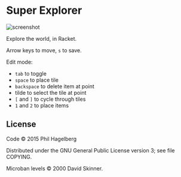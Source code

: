 # Super Explorer

<img src="http://p.hagelb.org/super-explorer.png" alt="screenshot" />

Explore the world, in Racket.

Arrow keys to move, `s` to save.

Edit mode:
* `tab` to toggle
* `space` to place tile
* `backspace` to delete item at point
* tilde to select the tile at point
* `[` and `]` to cycle through tiles
* `1` and `2` to place items

## License

Code © 2015 Phil Hagelberg

Distributed under the GNU General Public License version 3; see file COPYING.

Microban levels © 2000 David Skinner.
